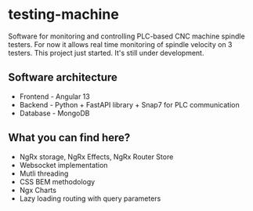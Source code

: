 # testing-machine

Software for monitoring and controlling PLC-based CNC machine spindle testers. 
For now it allows real time monitoring of spindle velocity on 3 testers.
This project just started. It's still under development.

## Software architecture
- Frontend - Angular 13
- Backend - Python + FastAPI library + Snap7 for PLC communication
- Database - MongoDB


## What you can find here?
- NgRx storage, NgRx Effects, NgRx Router Store
- Websocket implementation
- Mutli threading
- CSS BEM methodology
- Ngx Charts
- Lazy loading routing with query parameters

